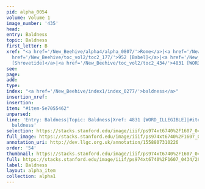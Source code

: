 ```yaml
---
pid: alpha_0054
volume: Volume 1
image_number: '435'
head: 
entry: Baldness
topic: Baldness
first_letter: B
xref: "<a href='/New_Beehive/alpha4/alpha_0807/'>Rome</a>|<a href='/New_Beehive/alpha1/alpha_0033/'>Antichrist</a>|<a
  href='/New_Beehive/toc_vol2/toc2_177/'>952 [Babel]</a>|<a href='/New_Beehive/toc_vol2/toc2_080/'>222
  [Shrovetide]</a>|<a href='/New_Beehive/toc_vol2/toc2_434/'>4831 [WORD_ILLEGIBLE]</a>"
see: 
page: 
add: 
type: 
index: "<a href='/New_Beehive/index1/index_0277/'>baldness</a>"
insertion_xref: 
insertion: 
item: "#item-5e7055462"
unparsed: 
line: 'Entry: Baldness|Topic: Baldness|Xref: 4831 [WORD_ILLEGIBLE]|#item-5e7055462|Index:
  baldness'
selection: https://stacks.stanford.edu/image/iiif/ps974xt6740%2F1607_0434/286,215,3106,336/full/0/default.jpg
full_image: https://stacks.stanford.edu/image/iiif/ps974xt6740%2F1607_0434/full/full/0/default.jpg
annotation_uri: http://dev.llgc.org.uk/annotation/1558807310226
order: '54'
thumbnail: https://stacks.stanford.edu/image/iiif/ps974xt6740%2F1607_0434/286,215,600,180/250,/0/default.jpg
full: https://stacks.stanford.edu/image/iiif/ps974xt6740%2F1607_0434/286,215,3106,336/full/0/default.jpg
label: Baldness
layout: alpha_item
collection: alpha1
---
```

